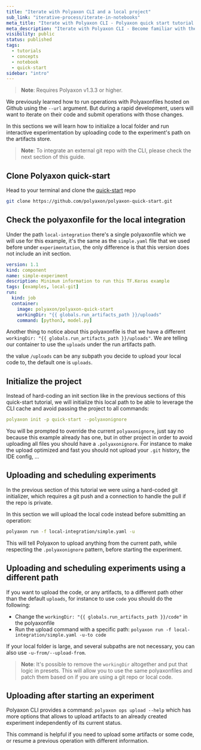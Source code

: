 ```yaml
---
title: "Iterate with Polyaxon CLI and a local project"
sub_link: "iterative-process/iterate-in-notebooks"
meta_title: "Iterate with Polyaxon CLI - Polyaxon quick start tutorial - Core Concepts"
meta_description: "Iterate with Polyaxon CLI - Become familiar with the ecosystem of Polyaxon tools with a top-level overview and useful links to get you started."
visibility: public
status: published
tags:
  - tutorials
  - concepts
  - notebook
  - quick-start
sidebar: "intro"
---
```


> **Note**: Requires Polyaxon v1.3.3 or higher.

We previously learned how to run operations with Polyaxonfiles hosted on Github using the `--url` argument.
But during a rapid development, users will want to iterate on their code and submit operations with those changes.

In this sections we will learn how to initialize a local folder and run interactive experimentation by uploading code to the experiment's path on the artifacts store.

> **Note**: To integrate an external git repo with the CLI, please check the next section of this guide. 

## Clone Polyaxon quick-start

Head to your terminal and clone the [quick-start](https://github.com/polyaxon/polyaxon-quick-start) repo

```bash
git clone https://github.com/polyaxon/polyaxon-quick-start.git
```

## Check the polyaxonfile for the local integration

Under the path `local-integration` there's a single polyaxonfile which we will use for this example, it's the same as the `simple.yaml` file that we used before under `experimentation`,
the only difference is that this version does not include an init section.

```yaml
version: 1.1
kind: component
name: simple-experiment
description: Minimum information to run this TF.Keras example
tags: [examples, local-git]
run:
  kind: job
  container:
    image: polyaxon/polyaxon-quick-start
    workingDir: "{{ globals.run_artifacts_path }}/uploads"
    command: [python3, model.py]
```

Another thing to notice about this polyaxonfile is that we have a different `workingDir: "{{ globals.run_artifacts_path }}/uploads"`.
We are telling our container to use the `uploads` under the run artifacts path.

the value `/uploads` can be any subpath you decide to upload your local code to, the default one is `uploads`.

## Initialize the project

Instead of hard-coding an init section like in the previous sections of this quick-start tutorial, 
we will initialize this local path to be able to leverage the CLI cache and avoid passing the project to all commands:

```yaml
polyaxon init -p quick-start --polyaxonignore
```

You will be prompted to override the current `polyaxonignore`, just say no because this example already has one, 
but in other project in order to avoid uploading all files you should have a `.polyaxonignore`. 
For instance to make the upload optimized and fast you should not upload your `.git` history, the IDE config, ... 

## Uploading and scheduling experiments

In the previous section of this tutorial we were using a hard-coded git initializer, which requires a git push and a connection to handle the pull if the repo is private.
 
In this section we will upload the local code instead before submitting an operation:

```bash
polyaxon run -f local-integration/simple.yaml -u
```

This will tell Polyaxon to upload anything from the current path, while respecting the `.polyaxonignore` pattern, before starting the experiment.

## Uploading and scheduling experiments using a different path

If you want to upload the code, or any artifacts, to a different path other than the default `uploads`, 
for instance to use `code` you should do the following:

 * Change the `workingDir: "{{ globals.run_artifacts_path }}/code"` in the polyaxonfile
 * Run the upload command with a specific path: `polyaxon run -f local-integration/simple.yaml -u-to code`
 
If your local folder is large, and several subpaths are not necessary, you can also use `-u-from/--upload-from`.

> **Note**: It's possible to remove the `workingDir` altogether and put that logic in presets.
> This will allow you to use the same polyaxonfiles and patch them based on if you are using a git repo or local code. 

## Uploading after starting an experiment

Polyaxon CLI provides a command: `polyaxon ops upload --help` which has more options that allows to upload artifacts to an already created experiment independently of its current status.

This command is helpful if you need to upload some artifacts or some code, or resume a previous operation with different information.
